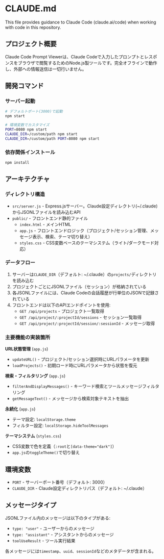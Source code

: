 # CLAUDE.md

This file provides guidance to Claude Code (claude.ai/code) when working with code in this repository.

## プロジェクト概要

Claude Code Prompt Viewerは、Claude Codeで入力したプロンプトとレスポンスをブラウザで閲覧するためのNode.js製ツールです。完全オフラインで動作し、外部への情報送信は一切行いません。

## 開発コマンド

### サーバー起動
```bash
# デフォルトポート(3000)で起動
npm start

# 環境変数でカスタマイズ
PORT=8080 npm start
CLAUDE_DIR=/custom/path npm start
CLAUDE_DIR=/custom/path PORT=8080 npm start
```

### 依存関係インストール
```bash
npm install
```

## アーキテクチャ

### ディレクトリ構造
- `src/server.js` - Express.jsサーバー。Claude設定ディレクトリ(~/.claude)からJSONLファイルを読み込むAPI
- `public/` - フロントエンド静的ファイル
  - `index.html` - メインHTML
  - `app.js` - フロントエンドロジック（プロジェクト/セッション管理、メッセージ表示、検索、テーマ切り替え）
  - `styles.css` - CSS変数ベースのテーマシステム（ライト/ダークモード対応）

### データフロー
1. サーバーは`CLAUDE_DIR`（デフォルト: ~/.claude）の`projects/`ディレクトリを読み込む
2. プロジェクトごとにJSONLファイル（セッション）が格納されている
3. 各JSONLファイルには、Claude Codeの会話履歴が行単位のJSONで記録されている
4. フロントエンドは以下のAPIエンドポイントを使用:
   - `GET /api/projects` - プロジェクト一覧取得
   - `GET /api/project/:projectId/sessions` - セッション一覧取得
   - `GET /api/project/:projectId/session/:sessionId` - メッセージ取得

### 主要機能の実装箇所

**URL状態管理** (`app.js`)
- `updateURL()` - プロジェクト/セッション選択時にURLパラメータを更新
- `loadProjects()` - 初期ロード時にURLパラメータから状態を復元

**検索・フィルタリング** (`app.js`)
- `filterAndDisplayMessages()` - キーワード検索とツールメッセージフィルタリング
- `getMessageText()` - メッセージから検索対象テキストを抽出

**永続化** (`app.js`)
- テーマ設定: `localStorage.theme`
- フィルター設定: `localStorage.hideToolMessages`

**テーマシステム** (`styles.css`)
- CSS変数で色を定義（`:root`と`[data-theme="dark"]`）
- `app.js`の`toggleTheme()`で切り替え

## 環境変数

- `PORT` - サーバーポート番号（デフォルト: 3000）
- `CLAUDE_DIR` - Claude設定ディレクトリパス（デフォルト: ~/.claude）

## メッセージタイプ

JSONLファイル内のメッセージは以下のタイプがある:
- `type: "user"` - ユーザーからのメッセージ
- `type: "assistant"` - アシスタントからのメッセージ
- `toolUseResult` - ツール実行結果

各メッセージには`timestamp`、`uuid`、`sessionId`などのメタデータが含まれる。